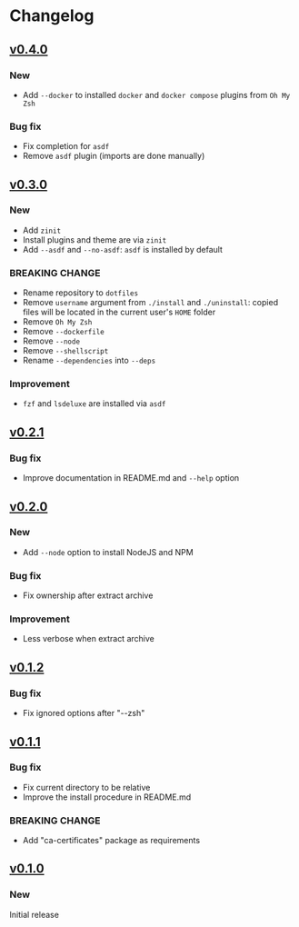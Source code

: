 <!-- markdownlint-configure-file
{
  "MD024": {
    "allow_different_nesting": true
  }
}
-->

# Changelog

## [v0.4.0](https://github.com/aifrak/dotfiles/releases/tag/v0.4.0)

### New

- Add `--docker` to installed `docker` and `docker compose` plugins from `Oh My Zsh`

### Bug fix

- Fix completion for `asdf`
- Remove `asdf` plugin (imports are done manually)

## [v0.3.0](https://github.com/aifrak/dotfiles/releases/tag/v0.3.0)

### New

- Add `zinit`
- Install plugins and theme are via `zinit`
- Add `--asdf` and `--no-asdf`: `asdf` is installed by default

### BREAKING CHANGE

- Rename repository to `dotfiles`
- Remove `username` argument from `./install` and `./uninstall`: copied files
  will be located in the current user's `HOME` folder
- Remove `Oh My Zsh`
- Remove `--dockerfile`
- Remove `--node`
- Remove `--shellscript`
- Rename `--dependencies` into `--deps`

### Improvement

- `fzf` and `lsdeluxe` are installed via `asdf`

## [v0.2.1](https://github.com/aifrak/dotfiles/releases/tag/v0.2.1)

### Bug fix

- Improve documentation in README.md and `--help` option

## [v0.2.0](https://github.com/aifrak/dotfiles/releases/tag/v0.2.0)

### New

- Add `--node` option to install NodeJS and NPM

### Bug fix

- Fix ownership after extract archive

### Improvement

- Less verbose when extract archive

## [v0.1.2](https://github.com/aifrak/dotfiles/releases/tag/v0.1.2)

### Bug fix

- Fix ignored options after "--zsh"

## [v0.1.1](https://github.com/aifrak/dotfiles/releases/tag/v0.1.1)

### Bug fix

- Fix current directory to be relative
- Improve the install procedure in README.md

### BREAKING CHANGE

- Add "ca-certificates" package as requirements

## [v0.1.0](https://github.com/aifrak/dotfiles/releases/tag/v0.1.0)

### New

Initial release
